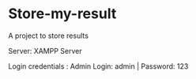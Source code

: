 # Store-my-result
A project to store results 

Server: XAMPP Server

Login credentials :
Admin Login: admin | Password: 123 
